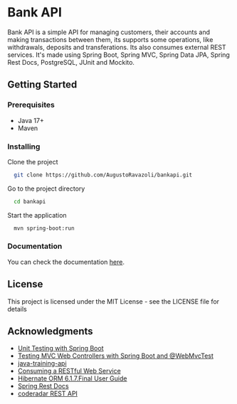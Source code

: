 # Bank API

Bank API is a simple API for managing customers, their accounts and making transactions between them,
its supports some operations, like withdrawals, deposits and transferations. Its also consumes external
REST services. It's made using Spring Boot, Spring MVC, Spring Data JPA, 
Spring Rest Docs, PostgreSQL, JUnit and Mockito.

## Getting Started

### Prerequisites

* Java 17+
* Maven

### Installing

Clone the project

```bash
  git clone https://github.com/AugustoRavazoli/bankapi.git
```

Go to the project directory

```bash
  cd bankapi
```

Start the application

```bash
  mvn spring-boot:run
```

### Documentation

You can check the documentation [here](https://augustoravazoli.github.io/bankapi/api-guide.html).

## License

This project is licensed under the MIT License - see the LICENSE file for details

## Acknowledgments

* [Unit Testing with Spring Boot](https://reflectoring.io/unit-testing-spring-boot/)
* [Testing MVC Web Controllers with Spring Boot and @WebMvcTest](https://reflectoring.io/spring-boot-web-controller-test/)
* [java-training-api](https://github.com/GuillaumeFalourd/java-training-api)
* [Consuming a RESTful Web Service](https://spring.io/guides/gs/consuming-rest/)
* [Hibernate ORM 6.1.7.Final User Guide](https://docs.jboss.org/hibernate/orm/current/userguide/html_single/Hibernate_User_Guide.html)
* [Spring Rest Docs](https://docs.spring.io/spring-restdocs/docs/current/reference/htmlsingle/)
* [coderadar REST API](https://adessose.github.io/coderadar/current/docs/restapi.html)
